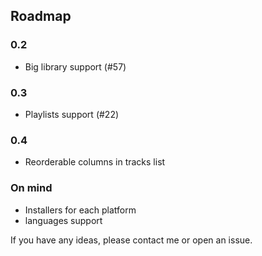 ## Roadmap

### 0.2
- Big library support (#57)

### 0.3
- Playlists support (#22)

### 0.4
- Reorderable columns in tracks list

### On mind

- Installers for each platform
- languages support

If you have any ideas, please contact me or open an issue.
